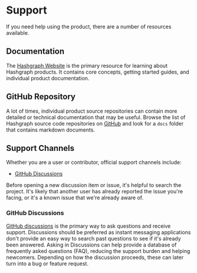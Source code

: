 # Support

If you need help using the product, there are a number of resources available.

## Documentation

The [Hashgraph Website](https://www.hashgraph.com/) is the primary resource for learning about Hashgraph
products. It contains core concepts, getting started guides, and individual product documentation.

## GitHub Repository

A lot of times, individual product source repositories can contain more detailed or technical documentation that may
be useful. Browse the list of Hashgraph source code repositories on [GitHub](https://github.com/swirldslabs) and
look for a `docs` folder that contains markdown documents.

## Support Channels

Whether you are a user or contributor, official support channels include:

- [GitHub Discussions](https://docs.github.com/en/discussions)

Before opening a new discussion item or issue, it's helpful to search the project. It's likely that another user has
already reported the issue you're facing, or it's a known issue that we're already aware of. 

### GitHub Discussions

[GitHub discussions](https://docs.github.com/en/discussions) is the primary way to ask questions and receive support.
Discussions should be preferred as instant messaging applications don't provide an easy way to search past questions to
see if it's already been answered. Asking in Discussions can help provide a database of frequently asked questions (FAQ),
reducing the support burden and helping newcomers. Depending on how the discussion proceeds, these can later turn into
a bug or feature request.

